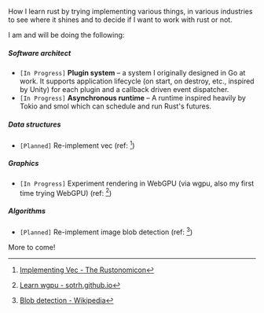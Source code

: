 How I learn rust by trying implementing various things, in various industries to
see where it shines and to decide if I want to work with rust or not.

I am and will be doing the following:

##### Software architect
-   `[In Progress]` **Plugin system** – a system I originally designed in Go at work.
    It supports application lifecycle (on start, on destroy, etc., inspired by
    Unity) for each plugin and a callback driven event dispatcher.
-   `[In Progress]` **Asynchronous runtime** – A runtime inspired heavily by Tokio and
    smol which can schedule and run Rust's futures.

##### Data structures
- `[Planned]` Re-implement vec (ref: [^1])

##### Graphics
- `[In Progress]` Experiment rendering in WebGPU (via wgpu, also my first time trying WebGPU) (ref: [^2])

##### Algorithms
- `[Planned]` Re-implement image blob detection (ref: [^3])

More to come!

[^1]: [Implementing Vec - The Rustonomicon](https://doc.rust-lang.org/nomicon/vec/vec.html)
[^2]: [Learn wgpu - sotrh.github.io](https://sotrh.github.io/learn-wgpu)
[^3]: [Blob detection - Wikipedia](https://en.wikipedia.org/wiki/Blob_detection)
